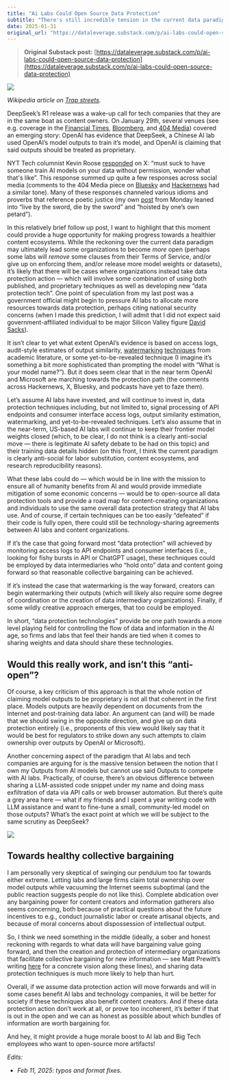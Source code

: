 ```yaml
---
title: "Ai Labs Could Open Source Data Protection"
subtitle: "There's still incredible tension in the current data paradigm, but sharing "data protection" technologies, like those used by OpenAI to accuse DeepSeek of model theft, can help cut a path forward."
date: 2025-01-31
original_url: "https://dataleverage.substack.com/p/ai-labs-could-open-source-data-protection"
---
```


> **Original Substack post:** [https://dataleverage.substack.com/p/ai-labs-could-open-source-data-protection](https://dataleverage.substack.com/p/ai-labs-could-open-source-data-protection)

![](https://substack-post-media.s3.amazonaws.com/public/images/669f5a59-60d1-4054-8b45-df8e7dcc6263\_1808x1016.png "")

*Wikipedia article on [Trap streets](https://en.wikipedia.org/wiki/Trap_street).*

DeepSeek’s R1 release was a wake-up call for tech companies that they are in the same boat as content owners. On January 29th, several venues (see e.g. coverage in the [Financial Times](https://www.ft.com/content/a0dfedd1-5255-4fa9-8ccc-1fe01de87ea6), [Bloomberg](https://www.bloomberg.com/news/articles/2025-01-29/microsoft-probing-if-deepseek-linked-group-improperly-obtained-openai-data), and [404 Media](https://www.404media.co/openai-furious-deepseek-might-have-stolen-all-the-data-openai-stole-from-us/)) covered an emerging story: OpenAI has evidence that DeepSeek, a Chinese AI lab used OpenAI’s model outputs to train it’s model, and OpenAI is claiming that said outputs should be treated as proprietary.

NYT Tech columnist Kevin Roose [responded](https://x.com/kevinroose/status/1884488496649494810) on X: “must suck to have someone train AI models on your data without permission, wonder what that's like”. This response summed up quite a few responses across social media (comments to the 404 Media piece on [Bluesky](https://bsky.app/profile/404media.co/post/3lgvcq53j322a) and [Hackernews](https://news.ycombinator.com/item?id=42865527) had a similar tone). Many of these responses channeled various idioms and proverbs that reference poetic justice (my own [post](https://dataleverage.substack.com/p/live-by-the-free-content-for-training) from Monday leaned into “live by the sword, die by the sword” and “hoisted by one’s own petard”).

In this relatively brief follow up post, I want to highlight that this moment could provide a huge opportunity for making progress towards a healthier content ecosystems. While the reckoning over the current data paradigm may ultimately lead some organizations to become *more* open (perhaps some labs will *remove* some clauses from their Terms of Service, and/or give up on enforcing them, and/or release more model weights or datasets), it’s likely that there will be cases where organizations instead take data protection action — which will involve some combination of using both published, and proprietary techniques as well as developing new “data protection tech”. One point of speculation from my last post was a government official might begin to pressure AI labs to allocate more resources towards data protection, perhaps citing national security concerns (when I made this prediction, I will admit that I did not expect said government-affiliated individual to be major Silicon Valley figure [David Sacks](https://www.nbcnews.com/tech/tech-news/openai-says-deepseek-may-inapproriately-used-data-rcna189872)).

It isn’t clear to yet what extent OpenAI’s evidence is based on access logs, audit-style estimates of output similarity, [watermarking](https://arxiv.org/abs/2301.10226) [techniques](https://openai.com/index/understanding-the-source-of-what-we-see-and-hear-online/) from academic literature, or some yet-to-be-revealed technique (I imagine it’s something a bit more sophisticated than prompting the model with “What is your model name?”). But it does seem clear that in the near term OpenAI and Microsoft are marching towards the protection path (the comments across Hackernews, X, Bluesky, and podcasts have yet to faze them).

Let’s assume AI labs have invested, and will continue to invest in, data protection techniques including, but not limited to, signal processing of API endpoints and consumer interface access logs, output similarity estimation, watermarking, and yet-to-be-revealed techniques. Let’s also assume that in the near-term, US-based AI labs will continue to keep their frontier model weights closed (which, to be clear, I do not think is a clearly anti-social move — there is legitimate AI safety debate to be had on this topic) and their training data details hidden (on this front, I think the current paradigm is clearly anti-social for labor substitution, content ecosystems, and research reproducibility reasons).

What these labs could do — which would be in line with the mission to ensure all of humanity benefits from AI and would provide immediate mitigation of some economic concerns — would be to open-source all data protection tools and provide a road map for content-creating organizations and individuals to use the same overall data protection strategy that AI labs use. And of course, if certain techniques can be too easily “defeated” if their code is fully open, there could still be technology-sharing agreements between AI labs and content organizations.

If it’s the case that going forward most “data protection” will achieved by monitoring access logs to API endpoints and consumer interfaces (i.e., looking for fishy bursts in API or ChatGPT usage), these techniques could be employed by data intermediaries who “hold onto” data and content going forward so that reasonable collective bargaining can be achieved.

If it’s instead the case that watermarking is the way forward, creators can begin watermarking their outputs (which will likely also require some degree of coordination or the creation of data intermediary organizations). Finally, if some wildly creative approach emerges, that too could be employed.

In short, “data protection technologies” provide be one path towards a more level playing field for controlling the flow of data and information in the AI age, so firms and labs that feel their hands are tied when it comes to sharing weights and data should share these technologies.

## Would this really work, and isn’t this “anti-open”?

Of course, a key criticism of this approach is that the whole notion of claiming model outputs to be proprietary is not all that coherent in the first place. Models outputs are heavily dependent on documents from the Internet and post-training data labor. An argument can (and will) be made that we should swing in the opposite direction, and give up on data protection entirely (i.e., proponents of this view would likely say that it would be best for regulators to strike down any such attempts to claim ownership over outputs by OpenAI or Microsoft).

Another concerning aspect of the paradigm that AI labs and tech companies are arguing for is the massive tension between the notion that I own my Outputs from AI models but cannot use said Outputs to compete with AI labs. Practically, of course, there’s an obvious difference between sharing a LLM-assisted code snippet under my name and doing mass exfiltration of data via API calls or web browser automation. But there’s quite a grey area here — what if my friends and I spent a year writing code with LLM assistance and want to fine-tune a small, community-led model on those outputs? What’s the exact point at which we will be subject to the same scrutiny as DeepSeek?

![](https://substack-post-media.s3.amazonaws.com/public/images/207531d1-5495-4a47-92a8-43833c3da2d6\_1730x274.png "")

## Towards healthy collective bargaining

I am personally very skeptical of swinging our pendulum too far towards either extreme. Letting labs and large firms claim total ownership over model outputs while vacuuming the Internet seems suboptimal (and the public reaction suggests people do not like this). Complete abdication over any bargaining power for content creators and information gatherers also seems concerning, both because of practical questions about the future incentives to e.g., conduct journalistic labor or create artisanal objects, and because of moral concerns about dispossession of intellectual output.

So, I think we need something in the middle (ideally, a sober and honest reckoning with regards to what data will have bargaining value going forward, and then the creation and protection of intermediary organizations that facilitate collective bargaining for new information — see Matt Prewitt’s writing [here](https://www.radicalxchange.org/media/blog/three-pathways-to-distributed-power-in-the-ai-economy/) for a concrete vision along these lines), and sharing data protection techniques is much more likely to help than hurt.

Overall, if we assume data protection action will move forwards and will in some cases benefit AI labs and technology companies, it will be better for society if these techniques also benefit content creators. And if these data protection action don’t work at all, or prove too incoherent, it’s better if that is out in the open and we can as honest as possible about which bundles of information are worth bargaining for.

And hey, it might provide a huge morale boost to AI lab and Big Tech employees who want to open-source more artifacts!

*Edits:*

* *Feb 11, 2025: typos and format fixes.*
